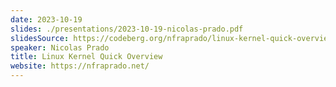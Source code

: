 ```yaml
---
date: 2023-10-19
slides: ./presentations/2023-10-19-nicolas-prado.pdf
slidesSource: https://codeberg.org/nfraprado/linux-kernel-quick-overview-slides
speaker: Nicolas Prado
title: Linux Kernel Quick Overview
website: https://nfraprado.net/
---
```

